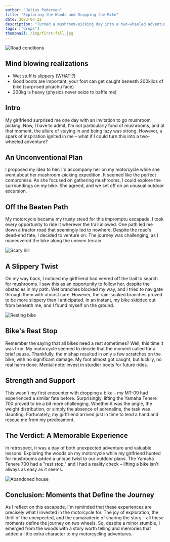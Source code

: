 ```yaml
---
author: "Julius Pedersen"
title: "Exploring the Woods and Dropping the Bike"
date: 2023-07-22
description: "Turned a mushroom-picking day into a two-wheeled adventure, encountered slippery branches, and learned lessons about bikes and boots."
tags: ["drops"]
thumbnail: /img/first-fall.jpg
---
```


![Road conditions](/img/first-fall-road-conditions.jpeg)

## Mind blowing realizations

- Wet stuff is slippery (WHAT!?)
- Good boots are important, your foot can get caught beneath 200kilos of bike (surprised pikachu face)
- 200kg is heavy (physics never seize to baffle me)

## Intro

My girlfriend surprised me one day with an invitation to go mushroom picking.
Now, I have to admit, I'm not particularly fond of mushrooms, and at that
moment, the allure of staying in and being lazy was strong. However, a spark of
inspiration ignited in me – what if I could turn this into a two-wheeled
adventure?

## An Unconventional Plan

I proposed my idea to her: I'd accompany her on my motorcycle while she went
about her mushroom-picking expedition. It seemed like the perfect compromise.
As she focused on gathering mushrooms, I could explore the surroundings on my
bike. She agreed, and we set off on an unusual outdoor excursion.

## Off the Beaten Path

My motorcycle became my trusty steed for this impromptu escapade. I took every
opportunity to ride it wherever the trail allowed. One path led me down a
tractor road that seemingly led to nowhere. Despite the road's dead-end fate, I
decided to venture on. The journey was challenging, as I maneuvered the bike
along the uneven terrain.

![Scary hill](/img/first-fall-scary-hill.jpeg)

## A Slippery Twist

On my way back, I noticed my girlfriend had veered off the trail to search for
mushrooms. I saw this as an opportunity to follow her, despite the obstacles in
my path. Wet branches blocked my way, and I tried to navigate through them with
utmost care. However, the rain-soaked branches proved to be more slippery than
I anticipated. In an instant, my bike skidded out from beneath me, and I found
myself on the ground.

![Resting bike](/img/first-fall.jpg)

## Bike's Rest Stop

Remember the saying that all bikes need a rest sometimes? Well, this time it
was true. My motorcycle seemed to decide that the moment called for a brief
pause. Thankfully, the mishap resulted in only a few scratches on the bike,
with no significant damage. My foot almost got caught, but luckily, no real harm
done. Mental note: invest in sturdier boots for future rides.

## Strength and Support

This wasn't my first encounter with dropping a bike – my MT-09 had experienced
a similar fate before. Surprisingly, lifting the Yamaha Tenere 700 proved to be
a bit more challenging. Whether it was the angle, the weight distribution, or
simply the absence of adrenaline, the task was daunting. Fortunately, my
girlfriend arrived just in time to lend a hand and rescue me from my
predicament.

## The Verdict: A Memorable Experience

In retrospect, it was a day of both unexpected adventure and valuable lessons.
Exploring the woods on my motorcycle while my girlfriend hunted for mushrooms
added a unique twist to our outdoor plans. The Yamaha
Tenere 700 had a "rest stop," and I had a reality check – lifting a bike isn't
always as easy as it seems.

![Abandoned house](/img/first-fall-abandoned-house.jpeg)

## Conclusion: Moments that Define the Journey

As I reflect on this escapade, I'm reminded that these experiences are
precisely what I invested in the motorcycle for. The joy of exploration, the
thrill of the unexpected, and the camaraderie of sharing the story – all these
moments define the journey on two wheels. So, despite a minor stumble, I
emerged from the woods with a story worth telling and memories that added a
little extra character to my motorcycling adventures.

<!-- original
My girlfriend asked me if I wanted to go mushroom picking with her. I don't really like mushrooms and I was feeling 
pretty lazy at the time. Thought soon struck me that I could ride my bike along with her, and explore while she was 
busy picking mushrooms. I tried to drive the bike wherever possible really. Found a tractor road that led to nowhere 
really quick, but it was a bit hard to reach the dead end, so I went there anyway. On the way back my girl went off the
trail to look for mushrooms, and I thought I would try to follow her. Some branches was in the way so I was just 
playing around trying to get through them really slow. As you can see on the picture, it had been raining (or still was
I guess), so the branches were wet. I underestimated how slippery they were, and the bike just slipped from under me 
while trying to get over. 

I've read that all bikes get tired every now and then, so they need to lay down and rest. I guess that was the case 
here. A few scratches here and there, but no damage to the bike. I almost hurt my foot a bit, but it was fine. Note to
self: I need better boots.

I've previously dropped my MT-09, which was pretty easy to lift up. Even though the T7 should weigh about the same, it
was a lot harder to lift up. I don't know if it was the angle, where the weight is focused, the lack of adrenaline this
time around or if I've just gotten weaker, but luckily my girlfriend came and saved the day. Anyways. 10/10. Great fun
both exploring the woods and dropping the bike for the first time. These experiences is what I bought it for
-->
